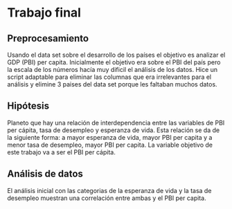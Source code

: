 # Trabajo final

## Preprocesamiento
Usando el data set sobre el desarrollo de los países el objetivo es analizar el GDP (PBI) per capita. Inicialmente el objetivo era sobre el PBI del país pero la escala de los números hacía muy dificil el análisis de los datos. Hice un script adaptable para eliminar las columnas que era irrelevantes para el análisis y elimine 3 paises del data set porque les faltaban muchos datos.

## Hipótesis
Planeto que hay una relación de interdependencia entre las variables de PBI per cápita, tasa de desempleo y esperanza de vida.
Esta relación se da de la siguiente forma: a mayor esperanza de vida, mayor PBI per capita y a menor tasa de desempleo, mayor PBI per capita.
La variable objetivo de este trabajo va a ser el PBI per cápita.

## Análisis de datos
El análisis inicial con las categorias de la esperanza de vida y la tasa de desempleo muestran una correlación entre ambas y el PBI per capita. 

